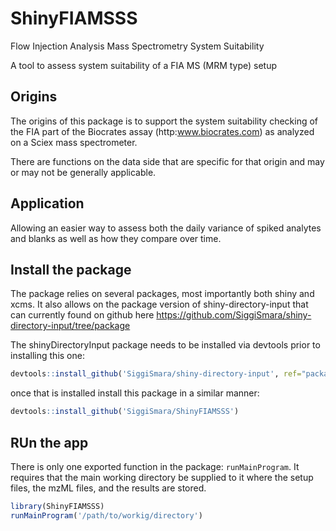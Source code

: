 # ShinyFIAMSSS
Flow Injection Analysis Mass Spectrometry System Suitability

A tool to assess system suitability of a FIA MS (MRM type) setup

## Origins
The origins of this package is to support the system suitability
checking of the FIA part of the Biocrates assay 
(http:www.biocrates.com) as analyzed on a Sciex mass spectrometer.

There are functions on the data side that are specific for that
origin and may or may not be generally applicable.

## Application
Allowing an easier way to assess both the daily variance of
spiked analytes and blanks as well as how they compare over time.

## Install the package
The package relies on several packages, most importantly both shiny
and xcms. It also allows on the package version of shiny-directory-input 
that can currently found on github here
https://github.com/SiggiSmara/shiny-directory-input/tree/package

The shinyDirectoryInput package needs to be installed via devtools
prior to installing this one:

```r
devtools::install_github('SiggiSmara/shiny-directory-input', ref="package")
```
once that is installed install this package in a similar manner:
```r
devtools::install_github('SiggiSmara/ShinyFIAMSSS')
```

## RUn the app
There is only one exported function in the package: `runMainProgram`. It requires
that the main working directory be supplied to it where the setup files, the mzML files,
and the results are stored.
```r
library(ShinyFIAMSSS)
runMainProgram('/path/to/workig/directory')
```

